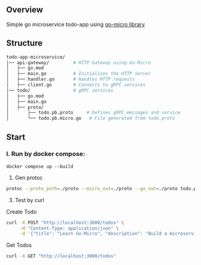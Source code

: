 ## Overview

Simple go microservice todo-app using [go-micro library](https://github.com/micro/go-micro)

## Structure

```bash
todo-app-microservice/
│── api-gateway/         # HTTP Gateway using Go-Micro
│   ├── go.mod
│   ├── main.go          # Initializes the HTTP server
│   ├── handler.go       # Handles HTTP requests
│   ├── client.go        # Connects to gRPC services
│── todo/                # gRPC services
│   ├── go.mod
│   ├── main.go
│   ├── proto/
│       ├── todo.pb.proto     # Defines gRPC messages and service
│       └── todo.pb.micro.go   # File generated from todo.proto

```


## Start
### I. Run by docker compose: 

```
docker compose up --build
```

1. Gen protoc

``` bash
protoc --proto_path=./proto --micro_out=./proto --go_out=./proto todo.proto
```

3. Test by curl

Create Todo
``` bash
curl -X POST "http://localhost:3000/todos" \
     -H "Content-Type: application/json" \
     -d '{"title": "Learn Go-Micro", "description": "Build a microservice using Go-Micro"}'
```

Get Todos
``` bash
curl -X GET "http://localhost:3000/todos"
```





